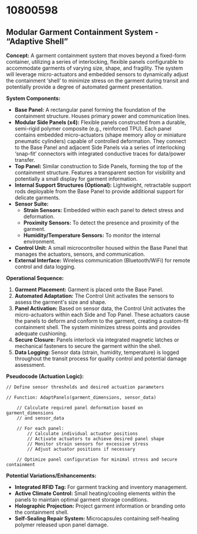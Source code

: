 # 10800598

## Modular Garment Containment System - “Adaptive Shell”

**Concept:** A garment containment system that moves beyond a fixed-form container, utilizing a series of interlocking, flexible panels configurable to accommodate garments of varying size, shape, and fragility. The system will leverage micro-actuators and embedded sensors to dynamically adjust the containment ‘shell’ to minimize stress on the garment during transit and potentially provide a degree of automated garment presentation.

**System Components:**

*   **Base Panel:** A rectangular panel forming the foundation of the containment structure. Houses primary power and communication lines.
*   **Modular Side Panels (x4):**  Flexible panels constructed from a durable, semi-rigid polymer composite (e.g., reinforced TPU). Each panel contains embedded micro-actuators (shape memory alloy or miniature pneumatic cylinders) capable of controlled deformation. They connect to the Base Panel and adjacent Side Panels via a series of interlocking ‘snap-fit’ connectors with integrated conductive traces for data/power transfer.
*   **Top Panel:** Similar construction to Side Panels, forming the top of the containment structure. Features a transparent section for visibility and potentially a small display for garment information.
*   **Internal Support Structures (Optional):**  Lightweight, retractable support rods deployable from the Base Panel to provide additional support for delicate garments.
*   **Sensor Suite:**
    *   **Strain Sensors:** Embedded within each panel to detect stress and deformation.
    *   **Proximity Sensors:** To detect the presence and proximity of the garment.
    *   **Humidity/Temperature Sensors:** To monitor the internal environment.
*   **Control Unit:** A small microcontroller housed within the Base Panel that manages the actuators, sensors, and communication.
*   **External Interface:** Wireless communication (Bluetooth/WiFi) for remote control and data logging.

**Operational Sequence:**

1.  **Garment Placement:** Garment is placed onto the Base Panel.
2.  **Automated Adaptation:** The Control Unit activates the sensors to assess the garment's size and shape.
3.  **Panel Activation:** Based on sensor data, the Control Unit activates the micro-actuators within each Side and Top Panel. These actuators cause the panels to deform and conform to the garment, creating a custom-fit containment shell. The system minimizes stress points and provides adequate cushioning.
4.  **Secure Closure:** Panels interlock via integrated magnetic latches or mechanical fasteners to secure the garment within the shell.
5.  **Data Logging:** Sensor data (strain, humidity, temperature) is logged throughout the transit process for quality control and potential damage assessment.

**Pseudocode (Actuation Logic):**

```
// Define sensor thresholds and desired actuation parameters

// Function: AdaptPanels(garment_dimensions, sensor_data)

    // Calculate required panel deformation based on garment_dimensions
    // and sensor_data

    // For each panel:
        // Calculate individual actuator positions
        // Activate actuators to achieve desired panel shape
        // Monitor strain sensors for excessive stress
        // Adjust actuator positions if necessary

    // Optimize panel configuration for minimal stress and secure containment
```

**Potential Variations/Enhancements:**

*   **Integrated RFID Tag:** For garment tracking and inventory management.
*   **Active Climate Control:** Small heating/cooling elements within the panels to maintain optimal garment storage conditions.
*   **Holographic Projection:**  Project garment information or branding onto the containment shell.
*   **Self-Sealing Repair System:**  Microcapsules containing self-healing polymer released upon panel damage.